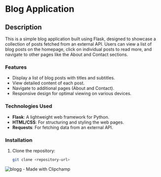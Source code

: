 # Blog Application

## Description

This is a simple blog application built using Flask, designed to showcase a collection of posts fetched from an external API. Users can view a list of blog posts on the homepage, click on individual posts to read more, and navigate to other pages like the About and Contact sections.

### Features
- Display a list of blog posts with titles and subtitles.
- View detailed content of each post.
- Navigate to additional pages (About and Contact).
- Responsive design for optimal viewing on various devices.

### Technologies Used
- **Flask**: A lightweight web framework for Python.
- **HTML/CSS**: For structuring and styling the web pages.
- **Requests**: For fetching data from an external API.

### Installation
1. Clone the repository:
   ```bash
   git clone <repository-url>
![blogg - Made with Clipchamp](https://github.com/user-attachments/assets/813882d8-5ae1-4538-9231-dafc971f5624)
